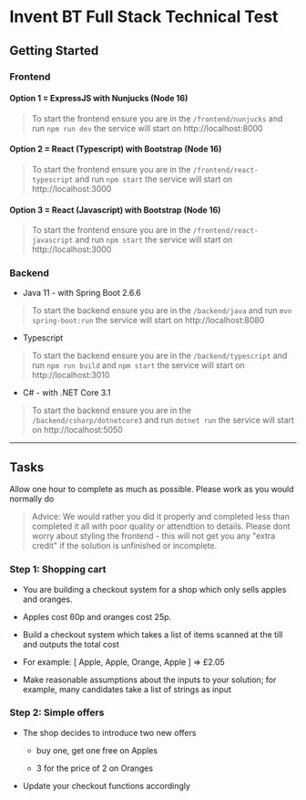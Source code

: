 # Invent BT Full Stack Technical Test

## Getting Started
### Frontend

#### Option 1 = ExpressJS with Nunjucks (Node 16)
> To start the frontend ensure you are in the `/frontend/nunjucks` and run `npm run dev` the service will start on http://localhost:8000

#### Option 2 = React (Typescript) with Bootstrap (Node 16)
> To start the frontend ensure you are in the `/frontend/react-typescript` and run `npm start` the service will start on http://localhost:3000

#### Option 3 = React (Javascript) with Bootstrap (Node 16)
> To start the frontend ensure you are in the `/frontend/react-javascript` and run `npm start` the service will start on http://localhost:3000


### Backend
- Java 11 - with Spring Boot 2.6.6
> To start the backend ensure you are in the `/backend/java` and run `mvn spring-boot:run` the service will start on http://localhost:8080

- Typescript
> To start the backend ensure you are in the `/backend/typescript` and run `npm run build` and `npm start` the service will start on http://localhost:3010

- C# - with .NET Core 3.1
> To start the backend ensure you are in the `/backend/csharp/dotnetcore3` and run `dotnet run` the service will start on http://localhost:5050

---
## Tasks
Allow one hour to complete as much as possible. 
Please work as you would normally do

> Advice: We would rather you did it properly and completed less than completed it all with poor quality or attendtion to details. Please dont worry about styling the frontend - this will not get you any "extra credit" if the solution is unfinished or incomplete.
### Step 1: Shopping cart

- You are building a checkout system for a shop which only sells apples and oranges.

- Apples cost 60p and oranges cost 25p.

- Build a checkout system which takes a list of items scanned at the till and outputs the total cost

- For example: [ Apple, Apple, Orange, Apple ] => £2.05

- Make reasonable assumptions about the inputs to your solution; for example, many candidates take a list of strings as input

### Step 2: Simple offers

- The shop decides to introduce two new offers

    - buy one, get one free on Apples

    - 3 for the price of 2 on Oranges

- Update your checkout functions accordingly